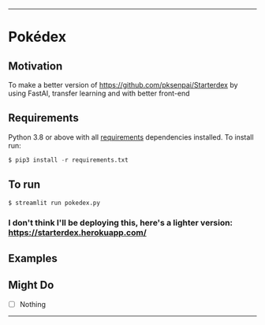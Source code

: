 ----
# Pokédex
## Motivation
To make a better version of https://github.com/pksenpai/Starterdex by using FastAI, transfer learning and with better front-end 
## Requirements
Python 3.8 or above with all [requirements](requirements.txt) dependencies installed. To install run:
```python
$ pip3 install -r requirements.txt
```
## To run
```python
$ streamlit run pokedex.py
```
### I don't think I'll be deploying this, here's a lighter version: https://starterdex.herokuapp.com/

## Examples

## Might Do
- [ ] Nothing

---
